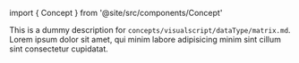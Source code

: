import { Concept } from '@site/src/components/Concept'

<Concept
  title    = "dataType/matrix"
  kind     = "Core"
  category = "Visualscript"
  block    = {true}>
This is a dummy description for `concepts/visualscript/dataType/matrix.md`.
Lorem ipsum dolor sit amet, qui minim labore adipisicing minim sint cillum sint consectetur cupidatat.
</Concept>


